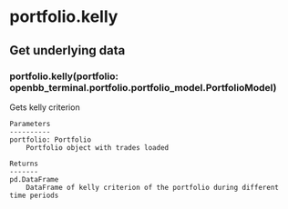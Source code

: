 # portfolio.kelly

## Get underlying data 
### portfolio.kelly(portfolio: openbb_terminal.portfolio.portfolio_model.PortfolioModel)

Gets kelly criterion

    Parameters
    ----------
    portfolio: Portfolio
        Portfolio object with trades loaded

    Returns
    -------
    pd.DataFrame
        DataFrame of kelly criterion of the portfolio during different time periods
